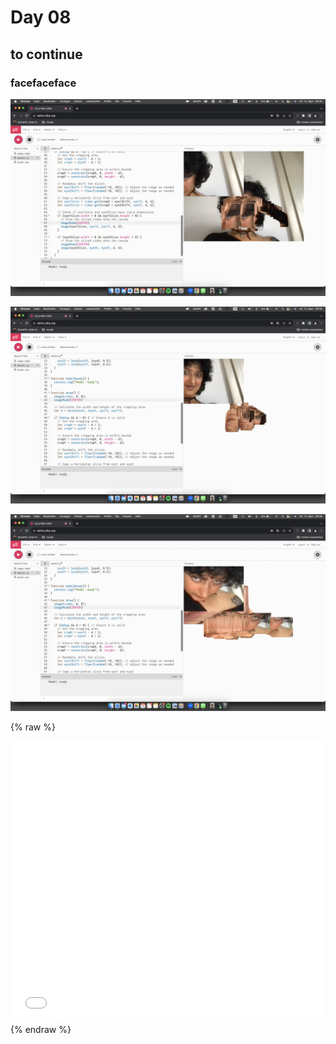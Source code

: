 # Day 08

## to continue

### facefaceface
![Example Image](content/day08/bild0801.jpg)

![Example Image](content/day08/bild0802.jpg)

![Example Image](content/day08/bild0803.jpg)




{% raw %}
<iframe src="content/day08/01/embed.html" width="100%" height="450" frameborder="no"></iframe>
{% endraw %}
